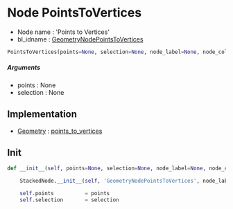 # Node PointsToVertices

- Node name : 'Points to Vertices'
- bl_idname : [GeometryNodePointsToVertices](https://docs.blender.org/api/current/bpy.types.{bl_idname}.html)


``` python
PointsToVertices(points=None, selection=None, node_label=None, node_color=None)
```
##### Arguments

- points : None
- selection : None

## Implementation

- [Geometry](/docs/GeoNodes/Geometry.md) : [points_to_vertices](/docs/GeoNodes/Geometry.md#points_to_vertices)

## Init

``` python
def __init__(self, points=None, selection=None, node_label=None, node_color=None):

    StackedNode.__init__(self, 'GeometryNodePointsToVertices', node_label=node_label, node_color=node_color)

    self.points          = points
    self.selection       = selection
```

